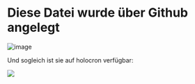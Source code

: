 # Diese Datei wurde über Github angelegt

![image](https://github.com/user-attachments/assets/b3e69ba3-4df5-4193-a3e2-ce2ae3b1890a)

Und sogleich ist sie auf holocron verfügbar:

![](https://holocron.so/uploads/c7ee0299-image.png)

